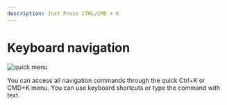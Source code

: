 ```yaml
---
description: Just Press CTRL/CMD + K
---
```


# Keyboard navigation

![quick menu](<../../.gitbook/assets/image (2) (1) (2).png>)

You can access all navigation commands through the quick Ctrl+K or CMD+K menu. You can use keyboard shortcuts or type the command with text.
